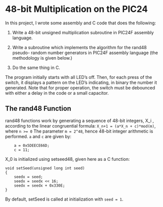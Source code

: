 # 48-bit Multiplication on the PIC24

In this project, I wrote some assembly and C code that does the following:

1. Write a 48-bit unsigned multiplication subroutine in PIC24F assembly
language.

2. Write a subroutine which implements the algorithm for the rand48 pseudo-
random number generators in PIC24F assembly language (the methodology is given below.)

3. Do the same thing in C.

The program initially starts with all LED’s off. Then, for each press
of the switch, it displays a pattern on the LED’s indicating, in binary the number it generated. Note that for proper operation, the switch must be debounced with either a delay in the code or a small capacitor.

## The rand48 Function
rand48 functions work by generating a sequence of 48-bit integers, X_i , according to the linear congruential formula:
`X_n+1 = (a*X_n + c)*mod(m)`, where `n >= 0`
The parameter `m = 2^48`, hence 48-bit integer arithmetic is performed. `a` and
`c` are given by:

```
	a = 0x5DEECE66D;
	c = 11;
```

X_0 is initialized using setseed48, given here as a C function:
	
```
void setSeed(unsigned long int seed)
{
	seedx = seed;
	seedx = seedx << 16;
	seedx = seedx + 0x330E;
}
```

By default, setSeed is called at initialization with `seed = 1`.
